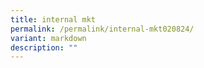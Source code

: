 ```yaml
---
title: internal mkt
permalink: /permalink/internal-mkt020824/
variant: markdown
description: ""
---
```

```

```